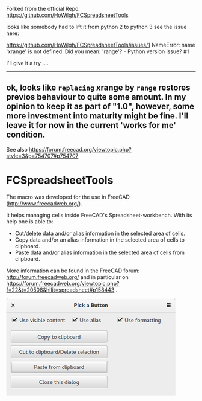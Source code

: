 Forked from the official Repo:
https://github.com/HoWilgh/FCSpreadsheetTools

looks like somebody had to lift it from python 2 to python 3 see the issue here:

https://github.com/HoWilgh/FCSpreadsheetTools/issues/1
NameError: name 'xrange' is not defined. Did you mean: 'range'? - Python version issue? #1 

I'll give it a try ....

------------
ok, looks like `replacing` xrange by `range` restores previos behaviour to quite some amount.
In my opinion to keep it as part of "1.0", however, some more investment into maturity might be fine.
I'll leave it for now in the current 'works for me' condition.
------------


See also
https://forum.freecad.org/viewtopic.php?style=3&p=754707#p754707


# FCSpreadsheetTools
The macro was developed for the use in FreeCAD (http://www.freecadweb.org/).

It helps managing cells inside FreeCAD's Spreadsheet-workbench. With its help one is able to:
*  Cut/delete data and/or alias information in the selected area of cells.
*  Copy data and/or an alias information in the selected area of cells to clipboard.
*  Paste data and/or alias information in the selected area of cells from clipboard.

More information can be found in the FreeCAD forum: http://forum.freecadweb.org/ and in particular on https://forum.freecadweb.org/viewtopic.php?f=22&t=20508&hilit=spreadsheet#p158443 .

![Screenshot of the ui](https://github.com/HoWilgh/FCSpreadsheetTools/blob/master/Screenshot%20from%202017-09-02%2020-01-49.png)
